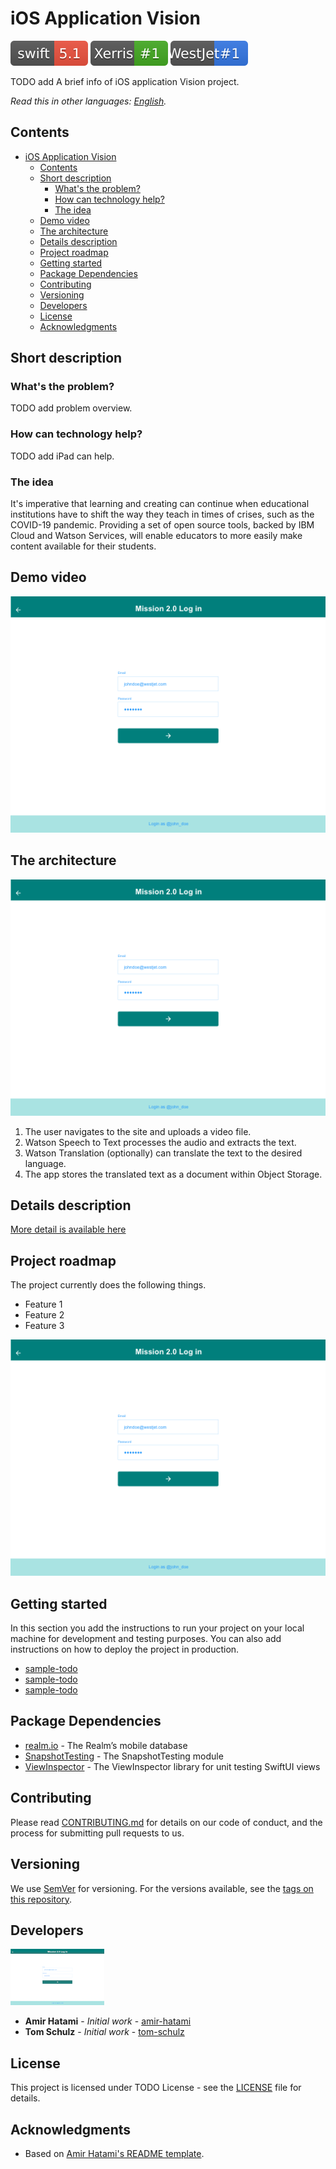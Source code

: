 # iOS Application Vision

[![Swift 5.1](./docs/images/swift5-1.svg)](https://www.swift.org/) [![Xerris](./docs/images/xerris.svg)](https://www.xerris.com/) [![WestJet](./docs/images/westjet.svg)](https://www.westjet.com/en-ca)

TODO add A brief info of iOS application Vision project.

_Read this in other languages: [English](README.md)._

## Contents

- [iOS Application Vision](#ios-application-vision)
  - [Contents](#contents)
  - [Short description](#short-description)
    - [What's the problem?](#whats-the-problem)
    - [How can technology help?](#how-can-technology-help)
    - [The idea](#the-idea)
  - [Demo video](#demo-video)
  - [The architecture](#the-architecture)
  - [Details description](#details-description)
  - [Project roadmap](#project-roadmap)
  - [Getting started](#getting-started)
  - [Package Dependencies](#package-dependencies)
  - [Contributing](#contributing)
  - [Versioning](#versioning)
  - [Developers](#developers)
  - [License](#license)
  - [Acknowledgments](#acknowledgments)

## Short description

### What's the problem?

TODO add problem overview.

### How can technology help?

TODO add iPad can help.

### The idea

It's imperative that learning and creating can continue when educational institutions have to shift the way they teach in times of crises, such as the COVID-19 pandemic. Providing a set of open source tools, backed by IBM Cloud and Watson Services, will enable educators to more easily make content available for their students.

## Demo video

[![Watch the video](./docs/images/video-image.png)](https://youtu.be)

## The architecture

![Video transcription/translation app](./docs/images/architecture-diagram.png)

1. The user navigates to the site and uploads a video file.
2. Watson Speech to Text processes the audio and extracts the text.
3. Watson Translation (optionally) can translate the text to the desired language.
4. The app stores the translated text as a document within Object Storage.

## Details description

[More detail is available here](./docs/DESCRIPTION.md)

## Project roadmap

The project currently does the following things.

- Feature 1
- Feature 2
- Feature 3

![Roadmap](./docs/images/time-line.png)

## Getting started

In this section you add the instructions to run your project on your local machine for development and testing purposes. You can also add instructions on how to deploy the project in production.

- [sample-todo](./docs/)
- [sample-todo](./docs/)
- [sample-todo](./docs/)


## Package Dependencies

- [realm.io](https://realm.io) - The Realm’s mobile database
- [SnapshotTesting](https://github.com/pointfreeco/swift-snapshot-testing) - The SnapshotTesting module
- [ViewInspector](https://github.com/nalexn/ViewInspector) - The ViewInspector library for unit testing SwiftUI views

## Contributing

Please read [CONTRIBUTING.md](./docs/CONTRIBUTING.md) for details on our code of conduct, and the process for submitting pull requests to us.

## Versioning

We use [SemVer](http://semver.org/) for versioning. For the versions available, see the [tags on this repository](./README.md).

## Developers

<a href="./docs/developers.md">
  <img src="./docs/images/developers.png" />
</a>

- **Amir Hatami** - _Initial work_ - [amir-hatami](https://www.linkedin.com/in/amir-hatami-174aba57/)
- **Tom Schulz** - _Initial work_ - [tom-schulz](https://www.linkedin.com/in/tom-schulz-2158229/)

## License

This project is licensed under TODO License - see the [LICENSE](./docs/LICENSE.md) file for details.

## Acknowledgments

- Based on [Amir Hatami's README template](https://github.com/amhatami).

